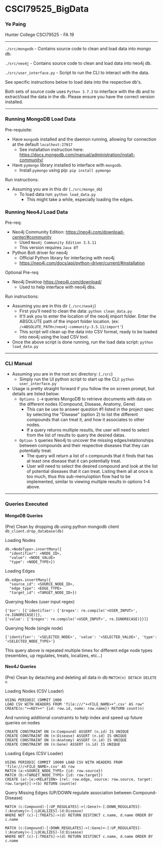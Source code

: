 # CSCI79525_BigData
### Ye Paing
Hunter College CSCI79525 - FA 19
___
`./src/mongodb` - Contains source code to clean and load data into mongo db.

`./src/neo4j` - Contains source code to clean and load data into neo4j db.

`./src/user_interface.py` - Script to run the CLI to interact with the data.

See specific instructions below to load data into the respective db's.

Both sets of source code uses `Python 3.7.3` to interface with the db and to extract/load the data in the db. Please ensure you have the correct version installed. 

---

### Running MongoDB Load Data

Pre-requisite:
- Have `mongodb` installed and the daemon running, allowing for connection at the default `localhost:27017`
  - See installation instruction here: https://docs.mongodb.com/manual/administration/install-community/
- Have `pymongo` library installed to interface with `mongodb`.
  - Install `pymongo` using pip: `pip install pymongo`
  
Run instructions:
- Assuming you are in this dir (`./src/mongo_db`)
  - To load data run: `python load_data.py`
    - This might take a while, especially loading the edges.

### Running Neo4J Load Data

Pre-req:
- Neo4j Community Edition: https://neo4j.com/download-center/#community
  - Used `Neo4j Community Edition 3.5.11`
  - This version requires `Java 8`!!
- Python Bolt driver for neo4j
  - Official Python library for interfacing with neo4j
  - https://neo4j.com/docs/api/python-driver/current/#installation
   
Optional Pre-req
- Neo4j Desktop https://neo4j.com/download/
  - Used to help interface with neo4j dbs.
  
Run instructions:
- Assuming you are in this dir (`./src/neo4j`)
  - First you'll need to clean the data: `python clean_data.py`
  - It'll ask you to enter the location of the neo4j import folder. Enter the ABSOLUTE path of the import folder location. (ex: `/<ABSOLUTE_PATH>/neo4j-community-3.5.11/import'`)
  - This script will clean up the data into CSV format, ready to be loaded into neo4j using the load CSV tool.
- Once the above script is done running, run the load data script: `python load_data.py`

---

### CLI Manual
- Assuming you are in the root src directory: (`./src`)
  - Simply run the UI python script to start up the CLI: `python user_interface.py`
- Usage is pretty straight forward if you follow the on screen prompt, but details are listed below:
  - `Options 1-4` queries MongoDB to retrieve documents with data on the different nodes (Compound, Disease, Anatomy, Gene)
    - This can be use to answer question #1 listed in the project spec by selecting the "Disease" (option 2)
 to list the different compounds that can treat it, and how it associates to other nodes.
    - If a query returns multiple results, the user will need to select from the list of results to query the desired datas.
  - `Option 5` queries Neo4j to uncover the missing edges/relationships between compounds and their respective diseases that they can potentially treat.
    - The query will return a list of `n` compounds that it finds that has at least one disease that it can potentially treat.
    - User will need to select the desired compound and look at the list of potential diseases that it can treat. Listing them all at once is too much, thus this sub-menu/option flow had to be implemented, similar to viewing multiple results in options 1-4 above.

---

### Queries Executed

#### MongoDB Queries
(Pre) Clean by dropping db using python mongodb client
`db_client.drop_database(db)`

Loading Nodes
```$xslt
db.<NodeType>.insertMany({
  "identifier": <NODE_ID>,
  "value": <NODE_VALUE>
  "type": <NODE_TYPE>})
```

Loading Edges
```$xslt
db.edges.insertMany({
  "source_id": <SOURCE_NODE_ID>,
  "edge_type": <EDGE_TYPE>
  "target_id": <TARGET_NODE_ID>})
```

Querying Nodes (user input regex)
```$xslt
{'$or': [{'identifier': {'$regex': re.compile('<USER_INPUT>', re.IGNORECASE)}},
{'value': {'$regex': re.compile('<USER_INPUT>', re.IGNORECASE)}}]}
```

Querying Node (single node)
```$xslt
{'identifier': '<SELECTED_NODE>', 'value': '<SELECTED_VALUE>', 'type': '<SELECTED_NODE_TYPE>'}
```
This query above is repeated multiple times for different edge node types (resembles, up regulates, treats, localizes, etc...)


#### Neo4J Queries
(Pre) Clean by detaching and deleting all data in db
`MATCH(n) DETACH DELETE n`

Loading Nodes (CSV Loader)
```$xslt
USING PERIODIC COMMIT 1000
LOAD CSV WITH HEADERS FROM 'file:///"+<FILE_NAME>+".csv' AS row"
CREATE(n:"+<KEY>+" {id: row.id, name: row.name}) RETURN count(n)
```

And running additional constraints to help index and speed up future queries on nodes
```$xslt
CREATE CONSTRAINT ON (n:Compound) ASSERT (n.id) IS UNIQUE
CREATE CONSTRAINT ON (n:Disease) ASSERT (n.id) IS UNIQUE
CREATE CONSTRAINT ON (n:Anatomy) ASSERT (n.id) IS UNIQUE
CREATE CONSTRAINT ON (n:Gene) ASSERT (n.id) IS UNIQUE
```

Loading Edges (CSV Loader)
```$xslt
USING PERIODIC COMMIT 10000 LOAD CSV WITH HEADERS FROM 'file:///<FILE_NAME>.csv' AS row
MATCH (a:<SOURCE_NODE_TYPE> {id: row.source})
MATCH (b:<TARGET_NODE_TYPE> {id: row.target})
CREATE (a)-[e:<RELATION> {rel: row.edge, source: row.source, target: row.target}]->(b) RETURN count(e)
```

Query Missing Edges (UP/DOWN regulate association between Compound-Disease)
```$xslt
MATCH (c:Compound)-[:UP_REGULATES]->(:Gene)<-[:DOWN_REGULATES]-(:Anatomy)<-[:LOCALIZES]-(d:Disease)
WHERE NOT (c)-[:TREATS]->(d) RETURN DISTINCT c.name, d.name ORDER BY c.name

MATCH (c:Compound)-[:DOWN_REGULATES]->(:Gene)<-[:UP_REGULATES]-(:Anatomy)<-[:LOCALIZES]-(d:Disease)
WHERE NOT (c)-[:TREATS]->(d) RETURN DISTINCT c.name, d.name ORDER BY c.name
```